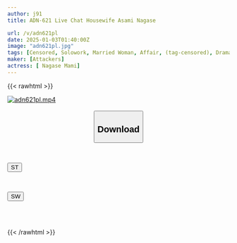 ```yaml
---
author: j91
title: ADN-621 Live Chat Housewife Asami Nagase

url: /v/adn621pl
date: 2025-01-03T01:40:00Z
image: "adn621pl.jpg"
tags: [Censored, Solowork, Married Woman, Affair, (tag-censored), Drama, Cuckold	]
maker: [Attackers]
actress: [ Nagase Mami]
---
```



{{< rawhtml >}}

<div class="video" data-videoid="Pk9mdLBG9Jt01JK">
    <a href="javascript:;">
        <img src="/v/adn621pl/adn621pl.jpg" width="WIDTH" height="HEIGHT" alt="adn621pl.mp4" loading="lazy">
    </a>
</div>

<script type="text/javascript" src="https://j91.asia/asset/on-demand-st.js"></script>

<br>
  <link rel="stylesheet" href="https://j91.asia/asset/bs5.css">
  
  <center>
  <button class="btn btn-primary" type="button" data-bs-toggle="collapse" data-bs-target=".multi-collapse" aria-expanded="false" aria-controls="multiCollapseExample1 multiCollapseExample2"><h2>Download</h2></button></center>
</p>
<div class="row">
  <div class="col">
    <div class="collapse multi-collapse" id="multiCollapseExample1">
      <div class="card card-body">
	      	      <br>
<div class="buttons">  
<p><a href="/v/adn621pl/st.html" target="_blank"><button class="btn-hover color-3"><i class="fa fa-download"></i> ST</button></a></p></div>
    </div>
  </div>
</div>
  <div class="col">
    <div class="collapse multi-collapse" id="multiCollapseExample2">
      <div class="card card-body">
	      <br>
<div class="buttons">
<p><a href="/v/adn621pl/sw.html" target="_blank"><button class="btn-hover color-2"><i class="fa fa-download"></i> SW</button></a></p></div>
<br><br>
      </div>
    </div>
  </div>
</div>

{{< /rawhtml >}}